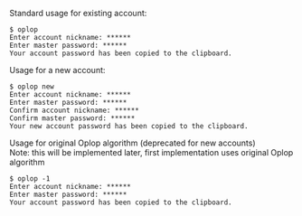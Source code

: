 Standard usage for existing account:

```
$ oplop
Enter account nickname: ******
Enter master password: ******
Your account password has been copied to the clipboard.
```

Usage for a new account:
```
$ oplop new
Enter account nickname: ******
Enter master password: ******
Confirm account nickname: ******
Confirm master password: ******
Your new account password has been copied to the clipboard.
```

Usage for original Oplop algorithm (deprecated for new accounts)  
Note: this will be implemented later, first implementation uses original Oplop algorithm
```
$ oplop -1
Enter account nickname: ******
Enter master password: ******
Your account password has been copied to the clipboard.
```

